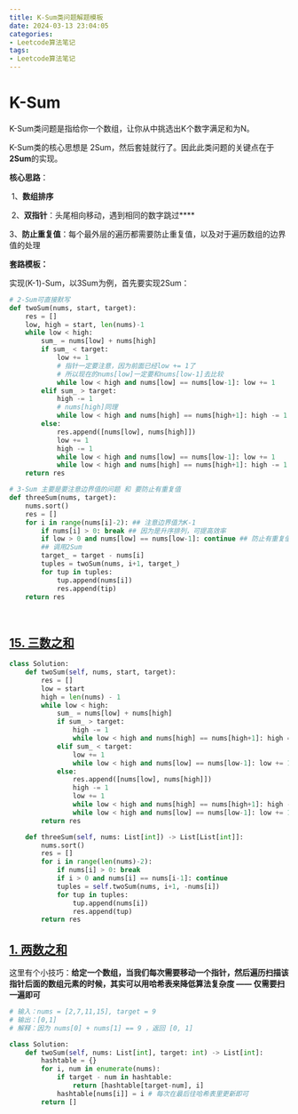```yaml
---
title: K-Sum类问题解题模板
date: 2024-03-13 23:04:05
categories: 
- Leetcode算法笔记
tags: 
- Leetcode算法笔记
---
```


# K-Sum

K-Sum类问题是指给你一个数组，让你从中挑选出K个数字满足和为N。

K-Sum类的核心思想是 2Sum，然后套娃就行了。因此此类问题的关键点在于**2Sum**的实现。

**核心思路**：

​	1、**数组排序**

​	2、**双指针**：头尾相向移动，遇到相同的数字跳过****

​	3、**防止重复值**：每个最外层的遍历都需要防止重复值，以及对于遍历数组的边界值的处理

**套路模板：**

实现(K-1)-Sum，以3Sum为例，首先要实现2Sum：

```python
# 2-Sum可直接默写
def twoSum(nums, start, target):
    res = []
    low, high = start, len(nums)-1
    while low < high:
        sum_ = nums[low] + nums[high]
        if sum_ < target:
            low += 1
            # 指针一定要注意，因为前面已经low += 1了
            # 所以现在的nums[low]一定要和nums[low-1]去比较
            while low < high and nums[low] == nums[low-1]: low += 1 
        elif sum_ > target:
            high -= 1
            # nums[high]同理
            while low < high and nums[high] == nums[high+1]: high -= 1
        else:
            res.append([nums[low], nums[high]])
            low += 1
            high -= 1
            while low < high and nums[low] == nums[low-1]: low += 1
            while low < high and nums[high] == nums[high+1]: high -= 1
    return res

# 3-Sum 主要是要注意边界值的问题 和 要防止有重复值
def threeSum(nums, target):
    nums.sort()
    res = []
    for i in range(nums[i]-2): ## 注意边界值为K-1
        if nums[i] > 0: break ## 因为是升序排列，可提高效率
        if low > 0 and nums[low] == nums[low-1]: continue ## 防止有重复值
        ## 调用2Sum
        target_ = target - nums[i]
        tuples = twoSum(nums, i+1, target_)
        for tup in tuples:
            tup.append(nums[i])
            res.append(tip)
    return res

        
```



## [15. 三数之和](https://leetcode.cn/problems/3sum/)

```python
class Solution:
    def twoSum(self, nums, start, target):
        res = []
        low = start
        high = len(nums) - 1
        while low < high:
            sum_ = nums[low] + nums[high]
            if sum_ > target:
                high -= 1
                while low < high and nums[high] == nums[high+1]: high = high -1
            elif sum_ < target:
                low += 1
                while low < high and nums[low] == nums[low-1]: low += 1
            else:
                res.append([nums[low], nums[high]])
                high -= 1
                low += 1
                while low < high and nums[high] == nums[high+1]: high -= 1
                while low < high and nums[low] == nums[low-1]: low += 1
        return res

    def threeSum(self, nums: List[int]) -> List[List[int]]:
        nums.sort()
        res = []
        for i in range(len(nums)-2):
            if nums[i] > 0: break
            if i > 0 and nums[i] == nums[i-1]: continue
            tuples = self.twoSum(nums, i+1, -nums[i])
            for tup in tuples:
                tup.append(nums[i])
                res.append(tup)
        return res
```

 

## [1. 两数之和](https://leetcode.cn/problems/two-sum/description/)

这里有个小技巧：**给定一个数组，当我们每次需要移动一个指针，然后遍历扫描该指针后面的数组元素的时候，其实可以用哈希表来降低算法复杂度 —— 仅需要扫一遍即可**

```python
# 输入：nums = [2,7,11,15], target = 9
# 输出：[0,1]
# 解释：因为 nums[0] + nums[1] == 9 ，返回 [0, 1] 

class Solution:
    def twoSum(self, nums: List[int], target: int) -> List[int]:
        hashtable = {}
        for i, num in enumerate(nums):
            if target - num in hashtable:
                return [hashtable[target-num], i]
            hashtable[nums[i]] = i # 每次在最后往哈希表里更新即可
        return []
```

